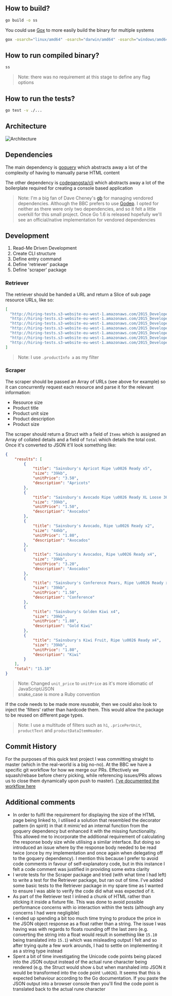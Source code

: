 ## How to build?

```bash
go build -o ss
```

You could use [Gox](http://github.com/mitchellh/gox) to more easily build the binary for multiple systems

```bash
gox -osarch="linux/amd64" -osarch="darwin/amd64" -osarch="windows/amd64" -output="ss.{{.OS}}"
```

## How to run compiled binary?

```bash
ss
```

> Note: there was no requirement at this stage to define any flag options

## How to run the tests?

```bash
go test -v ./...
```

## Architecture

![Architecture](https://cloud.githubusercontent.com/assets/180050/11756388/72c1d13a-a051-11e5-860c-7a30bf3e3b49.png)

## Dependencies

The main dependency is [goquery](https://github.com/PuerkitoBio/goquery/) which abstracts away a lot of the complexity of having to manually parse HTML content

The other dependency is [codegangsta/cli](https://github.com/codegangsta/cli) which abstracts away a lot of the boilerplate required for creating a console based application

> Note: I'm a big fan of Dave Cheney's [gb](https://getgb.io/) for managing vendored dependencies. Although the BBC prefers to use [Godep](https://godoc.org/github.com/tools/godep). I opted for neither as there were only two dependencies, and so it felt a little overkill for this small project. Once Go 1.6 is released hopefully we'll see an official/native implementation for vendored dependencies

## Development

1. Read-Me Driven Development
2. Create CLI structure
3. Define entry command
4. Define 'retriever' package
5. Define 'scraper' package

### Retriever

The retriever should be handed a URL and return a Slice of sub page resource URLs, like so:

```json
[
  "http://hiring-tests.s3-website-eu-west-1.amazonaws.com/2015_Developer_Scrape/sainsburys-apricot-ripe---ready-320g.html",
  "http://hiring-tests.s3-website-eu-west-1.amazonaws.com/2015_Developer_Scrape/sainsburys-avocado-xl-pinkerton-loose-300g.html",
  "http://hiring-tests.s3-website-eu-west-1.amazonaws.com/2015_Developer_Scrape/sainsburys-avocado--ripe---ready-x2.html",
  "http://hiring-tests.s3-website-eu-west-1.amazonaws.com/2015_Developer_Scrape/sainsburys-avocados--ripe---ready-x4.html",
  "http://hiring-tests.s3-website-eu-west-1.amazonaws.com/2015_Developer_Scrape/sainsburys-conference-pears--ripe---ready-x4-%28minimum%29.html",
  "http://hiring-tests.s3-website-eu-west-1.amazonaws.com/2015_Developer_Scrape/sainsburys-golden-kiwi--taste-the-difference-x4-685641-p-44.html",
  "http://hiring-tests.s3-website-eu-west-1.amazonaws.com/2015_Developer_Scrape/sainsburys-kiwi-fruit--ripe---ready-x4.html"
]
```

> Note: I use `.productInfo a` as my filter

### Scraper

The scraper should be passed an Array of URLs (see above for example) so it can concurrently request each resource and parse it for the relevant information:

- Resource size
- Product title
- Product unit size
- Product description
- Product size

The scraper should return a Struct with a field of `Items` which is assigned an Array of collated details and a field of `Total` which details the total cost. Once it's converted to JSON it'll look something like:


```json
{
    "results": [
        {
            "title": "Sainsbury's Apricot Ripe \u0026 Ready x5",
            "size": "39kb",
            "unitPrice": "3.50",
            "description": "Apricots"
        },
        {
            "title": "Sainsbury's Avocado Ripe \u0026 Ready XL Loose 300g",
            "size": "39kb",
            "unitPrice": "1.50",
            "description": "Avocados"
        },
        {
            "title": "Sainsbury's Avocado, Ripe \u0026 Ready x2",
            "size": "44kb",
            "unitPrice": "1.80",
            "description": "Avocados"
        },
        {
            "title": "Sainsbury's Avocados, Ripe \u0026 Ready x4",
            "size": "39kb",
            "unitPrice": "3.20",
            "description": "Avocados"
        },
        {
            "title": "Sainsbury's Conference Pears, Ripe \u0026 Ready x4 (minimum)",
            "size": "39kb",
            "unitPrice": "1.50",
            "description": "Conference"
        },
        {
            "title": "Sainsbury's Golden Kiwi x4",
            "size": "39kb",
            "unitPrice": "1.80",
            "description": "Gold Kiwi"
        },
        {
            "title": "Sainsbury's Kiwi Fruit, Ripe \u0026 Ready x4",
            "size": "39kb",
            "unitPrice": "1.80",
            "description": "Kiwi"
        }
    ],
    "total": "15.10"
}
```

> Note:
> Changed `unit_price` to `unitPrice` as it's more idiomatic of JavaScript/JSON  
> snake_case is more a Ruby convention

If the code needs to be made more *reusable*, then we could also look to inject the 'filters' rather than hardcode them. This would allow the package to be reused on different page types.

> Note:
> I use a multitude of filters such as `h1`, `.pricePerUnit`, `productText` and `productDataItemHeader`.

## Commit History

For the purposes of this quick test project I was committing straight to master (which in the real-world is a big no-no). At the BBC we have a specific git workflow for how we merge our PRs. Effectively we squash/rebase before cherry picking, while referencing issues/PRs allows us to close them dynamically upon push to master). [I've documented the workflow here](http://www.integralist.co.uk/posts/github-workflow.html)

## Additional comments

- In order to fulfil the requirement for displaying the size of the HTML page being linked to, I utilised a solution that resembled the decorator pattern (in spirit) in that it mimic'ed an internal function from the goquery dependency but enhanced it with the missing functionality. This allowed me to incorporate the additional requirement of calculating the response body size while utilising a similar interface. But doing so introduced an issue where by the response body needed to be read twice (once by my implementation and once again when delegating off to the goquery dependency). I mention this because I prefer to avoid code comments in favour of self-explanatory code, but in this instance I felt a code comment was justified in providing some extra clarity
- I wrote tests for the Scraper package and tried (with what time I had left) to write a test for the Retriever package, but ran out of time. I've added some basic tests to the Retriever package in my spare time as I wanted to ensure I was able to verify the code did what was expected of it.
- As part of the Retriever test I inlined a chunk of HTML rather than sticking it inside a fixture file. This was done to avoid possible performance concerns with io interaction within the tests (although any concerns I had were negligible)
- I ended up spending a bit too much time trying to produce the price in the JSON object response as a float rather than a string. The issue I was having was with regards to floats rounding off the last zero (e.g. converting the string into a float would result in something like `15.10` being translated into `15.1`) which was misleading output I felt and so after trying quite a few work arounds, I had to settle on implementing it as a string type instead
- Spent a bit of time investigating the Unicode code points being placed into the JSON output instead of the actual rune character being rendered (e.g. the Struct would show `&` but when marshaled into JSON it would be transformed into the code point `\u0026`). It seems that this is expected behaviour according to the Go documentation. If you paste the JSON output into a browser console then you'll find the code point is translated back to the actual rune character
